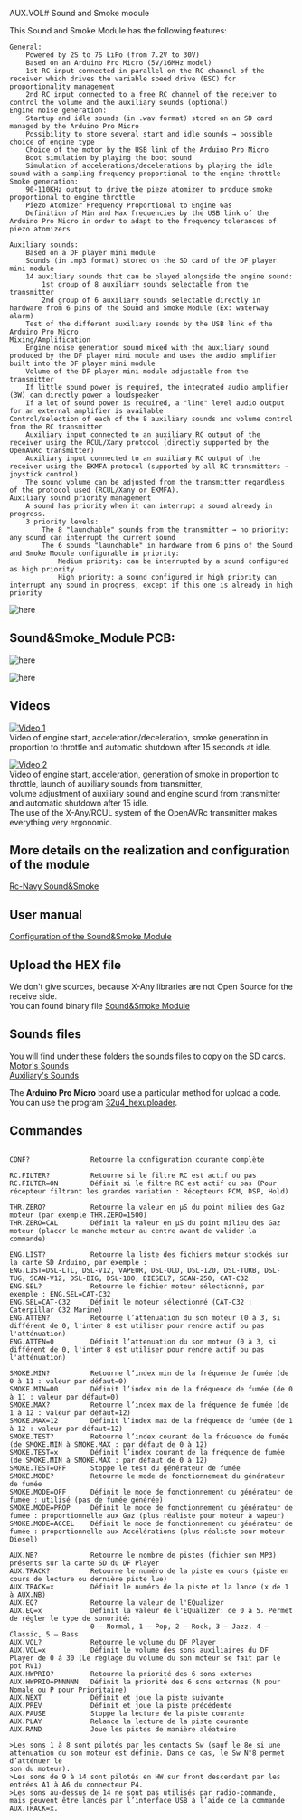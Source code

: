 AUX.VOL# Sound and Smoke module

This Sound and Smoke Module has the following features:

    General:
        Powered by 2S to 7S LiPo (from 7.2V to 30V)
        Based on an Arduino Pro Micro (5V/16MHz model)
        1st RC input connected in parallel on the RC channel of the receiver which drives the variable speed drive (ESC) for proportionality management
        2nd RC input connected to a free RC channel of the receiver to control the volume and the auxiliary sounds (optional)
    Engine noise generation:
        Startup and idle sounds (in .wav format) stored on an SD card managed by the Arduino Pro Micro
        Possibility to store several start and idle sounds → possible choice of engine type
        Choice of the motor by the USB link of the Arduino Pro Micro
        Boot simulation by playing the boot sound
        Simulation of accelerations/decelerations by playing the idle sound with a sampling frequency proportional to the engine throttle
    Smoke generation:
        90-110KHz output to drive the piezo atomizer to produce smoke proportional to engine throttle
        Piezo Atomizer Frequency Proportional to Engine Gas
        Definition of Min and Max frequencies by the USB link of the Arduino Pro Micro in order to adapt to the frequency tolerances of piezo atomizers

    Auxiliary sounds:
        Based on a DF player mini module
        Sounds (in .mp3 format) stored on the SD card of the DF player mini module
        14 auxiliary sounds that can be played alongside the engine sound:
            1st group of 8 auxiliary sounds selectable from the transmitter
            2nd group of 6 auxiliary sounds selectable directly in hardware from 6 pins of the Sound and Smoke Module (Ex: waterway alarm)
        Test of the different auxiliary sounds by the USB link of the Arduino Pro Micro
    Mixing/Amplification
        Engine noise generation sound mixed with the auxiliary sound produced by the DF player mini module and uses the audio amplifier built into the DF player mini module
        Volume of the DF player mini module adjustable from the transmitter
        If little sound power is required, the integrated audio amplifier (3W) can directly power a loudspeaker
        If a lot of sound power is required, a "line" level audio output for an external amplifier is available
    Control/selection of each of the 8 auxiliary sounds and volume control from the RC transmitter
        Auxiliary input connected to an auxiliary RC output of the receiver using the RCUL/Xany protocol (directly supported by the OpenAVRc transmitter)
        Auxiliary input connected to an auxiliary RC output of the receiver using the EKMFA protocol (supported by all RC transmitters → joystick control)
        The sound volume can be adjusted from the transmitter regardless of the protocol used (RCUL/Xany or EKMFA).
    Auxiliary sound priority management
        A sound has priority when it can interrupt a sound already in progress.
        3 priority levels:
            The 8 "launchable" sounds from the transmitter → no priority: any sound can interrupt the current sound
            The 6 sounds "launchable" in hardware from 6 pins of the Sound and Smoke Module configurable in priority:
                Medium priority: can be interrupted by a sound configured as high priority
                High priority: a sound configured in high priority can interrupt any sound in progress, except if this one is already in high priority
![here](https://github.com/Ingwie/OpenAVRc_Hw/blob/V3/Sound%26SmokeModule/Sound%26Smoke_Module.jpg)

## Sound&Smoke_Module PCB:
![here](https://github.com/Ingwie/OpenAVRc_Hw/blob/V3/Sound%26SmokeModule/S%26SM1.png)  

![here](https://github.com/Ingwie/OpenAVRc_Hw/blob/V3/Sound%26SmokeModule/S%26SM2.png)  

## Videos
[![Video 1](https://img.youtube.com/vi/RUjrtYIM5t8/0.jpg)](https://www.youtube.com/watch?v=RUjrtYIM5t8 "Video 1")  
Video of engine start, acceleration/deceleration, smoke generation in proportion to throttle and automatic shutdown after 15 seconds at idle.

[![Video 2](https://img.youtube.com/vi/LdH3JfI2tWg/0.jpg)](https://www.youtube.com/watch?v=LdH3JfI2tWg "Video 2")  
Video of engine start, acceleration, generation of smoke in proportion to throttle, launch of auxiliary sounds from transmitter,  
volume adjustment of auxiliary sound and engine sound from transmitter and automatic shutdown after 15 idle.  
The use of the X-Any/RCUL system of the OpenAVRc transmitter makes everything very ergonomic.

## More details on the realization and configuration of the module
[Rc-Navy Sound&Smoke](http://p.loussouarn.free.fr/projet/Sound&SmokeModule/Sound&SmokeModule.html)

## User manual
[Configuration of the Sound&Smoke Module](https://github.com/Ingwie/OpenAVRc_Hw/blob/V3/Sound&Smoke_Module/Sound&Smoke_Module_Manuel_Utilisateur.pdf)

## Upload the HEX file
We don't give sources, because X-Any libraries are not Open Source for the receive side.   
You can found binary file [Sound&Smoke Module](https://github.com/Ingwie/OpenAVRc_Hw/tree/V3/Sound%26SmokeModule/Firmware_Sound%26Smoke_Module)  

## Sounds files 
You will find under these folders the sounds files to copy on the SD cards.  
[Motor's Sounds](https://github.com/Ingwie/OpenAVRc_Hw/tree/V3/Sound%26SmokeModule/Firmware_Sound%26Smoke_Module/SD_Arduino_Pro_Micro)  
[Auxiliary's Sounds](https://github.com/Ingwie/OpenAVRc_Hw/tree/V3/Sound%26SmokeModule/Firmware_Sound%26Smoke_Module/SD_DF_Player_mini)  

The **Arduino Pro Micro** board use a particular method for upload a code.  
You can use the program [32u4_hexuploader](https://github.com/uriba107/32u4_hexuploader).

 

## Commandes
```RC_SOUND_SMOKE V0.3 [RCUL/Xany] (C) RC Navy 2022

CONF?               Retourne la configuration courante complète

RC.FILTER?          Retourne si le filtre RC est actif ou pas
RC.FILTER=ON        Définit si le filtre RC est actif ou pas (Pour récepteur filtrant les grandes variation : Récepteurs PCM, DSP, Hold)

THR.ZERO?           Retourne la valeur en μS du point milieu des Gaz moteur (par exemple THR.ZERO=1500)
THR.ZERO=CAL        Définit la valeur en μS du point milieu des Gaz moteur (placer le manche moteur au centre avant de valider la commande)

ENG.LIST?           Retourne la liste des fichiers moteur stockés sur la carte SD Arduino, par exemple :
ENG.LIST=DSL-LTL, DSL-V12, VAPEUR, DSL-OLD, DSL-120, DSL-TURB, DSL-TUG, SCAN-V12, DSL-BIG, DSL-180, DIESEL7, SCAN-250, CAT-C32
ENG.SEL?            Retourne le fichier moteur sélectionné, par exemple : ENG.SEL=CAT-C32
ENG.SEL=CAT-C32     Définit le moteur sélectionné (CAT-C32 : Caterpillar C32 Marine)
ENG.ATTEN?          Retourne l’attenuation du son moteur (0 à 3, si différent de 0, l'inter 8 est utiliser pour rendre actif ou pas l'atténuation)
ENG.ATTEN=0         Définit l’attenuation du son moteur (0 à 3, si différent de 0, l'inter 8 est utiliser pour rendre actif ou pas l'atténuation)

SMOKE.MIN?          Retourne l’index min de la fréquence de fumée (de 0 à 11 : valeur par défaut=0)
SMOKE.MIN=00        Définit l’index min de la fréquence de fumée (de 0 à 11 : valeur par défaut=0)
SMOKE.MAX?          Retourne l’index max de la fréquence de fumée (de 1 à 12 : valeur par défaut=12)
SMOKE.MAX=12        Définit l’index max de la fréquence de fumée (de 1 à 12 : valeur par défaut=12)
SMOKE.TEST?         Retourne l’index courant de la fréquence de fumée (de SMOKE.MIN à SMOKE.MAX : par défaut de 0 à 12)
SMOKE.TEST=x        Définit l’index courant de la fréquence de fumée (de SMOKE.MIN à SMOKE.MAX : par défaut de 0 à 12)
SMOKE.TEST=OFF      Stoppe le test du générateur de fumée
SMOKE.MODE?         Retourne le mode de fonctionnement du générateur de fumée
SMOKE.MODE=OFF      Définit le mode de fonctionnement du générateur de fumée : utilisé (pas de fumée générée)
SMOKE.MODE=PROP     Définit le mode de fonctionnement du générateur de fumée : proportionnelle aux Gaz (plus réaliste pour moteur à vapeur)
SMOKE.MODE=ACCEL    Définit le mode de fonctionnement du générateur de fumée : proportionnelle aux Accélérations (plus réaliste pour moteur Diesel)

AUX.NB?             Retourne le nombre de pistes (fichier son MP3) présents sur la carte SD du DF Player
AUX.TRACK?          Retourne le numéro de la piste en cours (piste en cours de lecture ou dernière piste lue)
AUX.TRACK=x         Définit le numéro de la piste et la lance (x de 1 à AUX.NB)
AUX.EQ?             Retourne la valeur de l'EQualizer
AUX.EQ=x            Définit la valeur de l'EQualizer: de 0 à 5. Permet de régler le type de sonorité:
                    0 – Normal, 1 – Pop, 2 – Rock, 3 – Jazz, 4 – Classic, 5 – Bass
AUX.VOL?            Retourne le volume du DF Player
AUX.VOL=x           Définit le volume des sons auxiliaires du DF Player de 0 à 30 (Le réglage du volume du son moteur se fait par le pot RV1)
AUX.HWPRIO?         Retourne la priorité des 6 sons externes
AUX.HWPRIO=PNNNNN   Définit la priorité des 6 sons externes (N pour Nomale ou P pour Prioritaire)
AUX.NEXT            Définit et joue la piste suivante
AUX.PREV            Définit et joue la piste précédente
AUX.PAUSE           Stoppe la lecture de la piste courante
AUX.PLAY            Relance la lecture de la piste courante
AUX.RAND            Joue les pistes de manière aléatoire

>Les sons 1 à 8 sont pilotés par les contacts Sw (sauf le 8e si une atténuation du son moteur est définie. Dans ce cas, le Sw N°8 permet d’atténuer le
son du moteur).
>Les sons de 9 à 14 sont pilotés en HW sur front descendant par les entrées A1 à A6 du connecteur P4.
>Les sons au-dessus de 14 ne sont pas utilisés par radio-commande, mais peuvent être lancés par l’interface USB à l’aide de la commande AUX.TRACK=x. 
```
